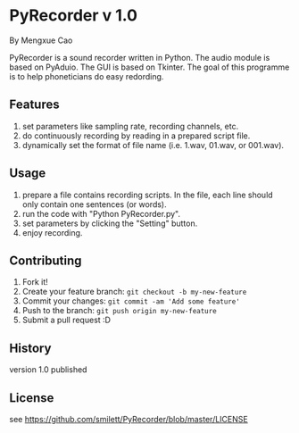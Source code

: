 # PyRecorder v 1.0

By Mengxue Cao

PyRecorder is a sound recorder written in Python. The audio module is based on PyAduio.
The GUI is based on Tkinter. The goal of this programme is to help phoneticians do easy redording.

## Features

1. set parameters like sampling rate, recording channels, etc.
2. do continuously recording by reading in a prepared script file.
3. dynamically set the format of file name (i.e. 1.wav, 01.wav, or 001.wav).

## Usage

1. prepare a file contains recording scripts. In the file, each line should only contain one sentences (or words). 
2. run the code with "Python PyRecorder.py".
3. set parameters by clicking the "Setting" button.
4. enjoy recording.

## Contributing

1. Fork it!
2. Create your feature branch: `git checkout -b my-new-feature`
3. Commit your changes: `git commit -am 'Add some feature'`
4. Push to the branch: `git push origin my-new-feature`
5. Submit a pull request :D

## History

version 1.0 published

## License

see https://github.com/smilett/PyRecorder/blob/master/LICENSE